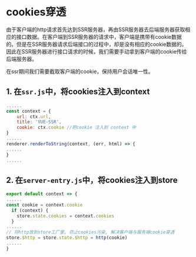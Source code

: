 # cookies穿透

由于客户端的http请求首先达到SSR服务器，再由SSR服务器去后端服务器获取相应的接口数据。在客户端到SSR服务器的请求中，客户端是携带有cookie数据的。但是在SSR服务器请求后端接口的过程中，却是没有相应的cookie数据的。因此在SSR服务器进行接口请求的时候，我们需要手动拿到客户端的cookie传给后端服务器。

在ssr期间我们需要截取客户端的cookie，保持用户会话唯一性。


## 1. 在`ssr.js`中，将cookies注入到context
   
```js
......
const context = {
	url: ctx.url,
	title: 'VUE-SSR',
	cookie: ctx.cookie //把cookie 注入到 context 中
}
......
renderer.renderToString(context, (err, html) => {
......
}
......
```

## 2. 在`server-entry.js`中，将cookies注入到store

```js
export default context => {
......
const cookie = context.cookie
  if (context) {
    store.state.cookies = context.cookies
  }
......
// 将http放到store工厂里, 防止cookies污染, 解决客户端与服务端cookie穿透
store.$http = store.state.$http = http(cookie) 
......
}

```